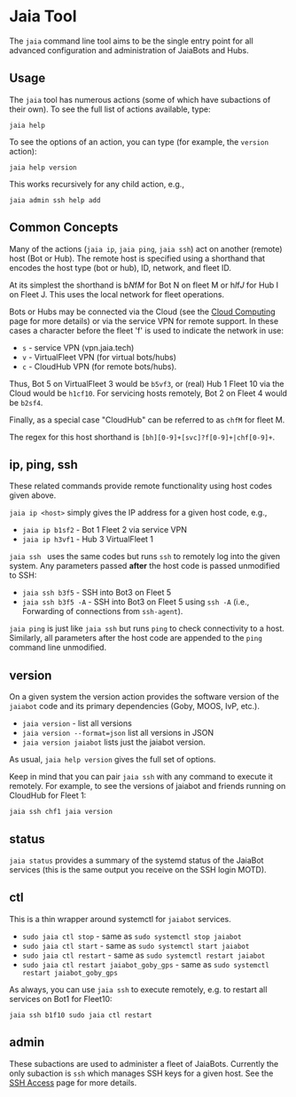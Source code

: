 # Jaia Tool

The `jaia` command line tool aims to be the single entry point for all advanced configuration and administration of JaiaBots and Hubs.

## Usage

The `jaia` tool has numerous actions (some of which have subactions of their own). To see the full list of actions available, type:

```
jaia help
```

To see the options of an action, you can type (for example, the `version` action):

```
jaia help version
```

This works recursively for any child action, e.g.,

```
jaia admin ssh help add
```

## Common Concepts

Many of the actions (`jaia ip`, `jaia ping`, `jaia ssh`) act on another (remote) host (Bot or Hub). The remote host is specified using a shorthand that encodes the host type (bot or hub), ID, network, and fleet ID.

At its simplest the shorthand is b*N*f*M* for Bot  N on fleet M or h*I*f*J* for Hub I on Fleet J. This uses the local network for fleet operations.

Bots or Hubs may be connected via the Cloud (see the [Cloud Computing](page56_cloud.md) page for more details) or via the service VPN for remote support. In these cases a character before the fleet 'f' is used to indicate the network in use:

- `s` - service VPN (vpn.jaia.tech)
- `v` - VirtualFleet VPN (for virtual bots/hubs)
- `c` - CloudHub VPN (for remote bots/hubs).

Thus, Bot 5 on VirtualFleet 3 would be `b5vf3`, or (real) Hub 1 Fleet 10 via the Cloud would be `h1cf10`. For servicing hosts remotely, Bot 2 on Fleet 4 would be `b2sf4`.

Finally, as a special case "CloudHub" can be referred to as `chfM` for fleet M.

The regex for this host shorthand is `[bh][0-9]+[svc]?f[0-9]+|chf[0-9]+`.

## ip, ping, ssh

These related commands provide remote functionality using host codes given above.

`jaia ip <host>` simply gives the IP address for a given host code, e.g.,

- `jaia ip b1sf2` - Bot 1 Fleet 2 via service VPN
- `jaia ip h3vf1` - Hub 3 VirtualFleet 1

`jaia ssh ` uses the same codes but runs `ssh` to remotely log into the given system. Any parameters passed **after** the host code is passed unmodified to SSH:

- `jaia ssh b3f5` - SSH into Bot3 on Fleet 5
- `jaia ssh b3f5 -A` - SSH into Bot3 on Fleet 5 using `ssh -A` (i.e., Forwarding of connections from `ssh-agent`).

`jaia ping` is just like `jaia ssh` but runs `ping` to check connectivity to a host. Similarly, all parameters after the host code are appended to the `ping` command line unmodified.

## version

On a given system the version action provides the software version of the `jaiabot` code and its primary dependencies (Goby, MOOS, IvP, etc.).

- `jaia version` - list all versions
- `jaia version --format=json` list all versions in JSON
- `jaia version jaiabot` lists just the jaiabot version.

As usual, `jaia help version` gives the full set of options.

Keep in mind that you can pair `jaia ssh` with any command to execute it remotely. For example, to see the versions of jaiabot and friends running on CloudHub for Fleet 1:

```
jaia ssh chf1 jaia version
```

## status

`jaia status` provides a summary of the systemd status of the JaiaBot services (this is the same output you receive on the SSH login MOTD).

## ctl

This is a thin wrapper around systemctl for `jaiabot` services.

- `sudo jaia ctl stop` - same as `sudo systemctl stop jaiabot`
- `sudo jaia ctl start` - same as `sudo systemctl start jaiabot`
- `sudo jaia ctl restart` - same as `sudo systemctl restart jaiabot`
- `sudo jaia ctl restart jaiabot_goby_gps` - same as `sudo systemctl restart jaiabot_goby_gps`

As always, you can use `jaia ssh` to execute remotely, e.g. to restart all services on Bot1 for Fleet10:

```
jaia ssh b1f10 sudo jaia ctl restart
```

## admin

These subactions are used to administer a fleet of JaiaBots. Currently the only subaction is `ssh` which manages SSH keys for a given host. See the [SSH Access](page13_ssh_keys.md) page for more details.